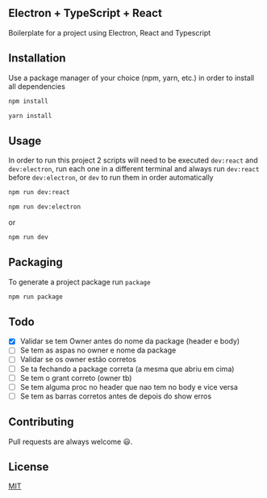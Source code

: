 ## Electron + TypeScript + React

Boilerplate for a project using Electron, React and Typescript

## Installation

Use a package manager of your choice (npm, yarn, etc.) in order to install all dependencies

```bash
npm install
```

```bash
yarn install
```

## Usage

In order to run this project 2 scripts will need to be executed `dev:react` and `dev:electron`, run each one in a different terminal and always run `dev:react` before `dev:electron`, or `dev` to run them in order automatically

```bash
npm run dev:react
```

```bash
npm run dev:electron
```

or

```bash
npm run dev
```

## Packaging

To generate a project package run `package`

```bash
npm run package
```

## Todo

- [x] Validar se tem Owner antes do nome da package (header e body)
- [ ] Se tem as aspas no owner e nome da package
- [ ] Validar se os owner estão corretos
- [ ] Se ta fechando a package correta (a mesma que abriu em cima)
- [ ] Se tem o grant correto (owner tb)
- [ ] Se tem alguma proc no header que nao tem no body e vice versa
- [ ] Se tem as barras corretos antes de depois do show erros

## Contributing

Pull requests are always welcome 😃.

## License

[MIT](https://choosealicense.com/licenses/mit/)
